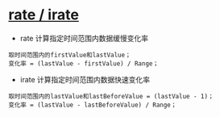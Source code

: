 # [rate / irate](https://segmentfault.com/a/1190000040783147)
* rate 计算指定时间范围内数据缓慢变化率
```
取时间范围内的firstValue和lastValue；
变化率 = (lastValue - firstValue) / Range；
```

* irate 计算指定时间范围内数据快速变化率
```
取时间范围内的lastValue和lastBeforeValue = (lastValue - 1)；
变化率 = (lastValue - lastBeforeValue) / Range；
```